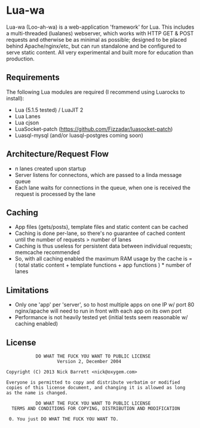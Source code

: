 # Lua-wa

Lua-wa (Loo-ah-wa) is a web-application 'framework' for Lua. This includes a multi-threaded (lualanes) webserver, which works with HTTP GET & POST requests and otherwise be as minimal as possible; designed to be placed behind Apache/nginx/etc, but can run standalone and be configured to serve static content. All very experimental and built more for education than production.

## Requirements
The following Lua modules are required (I recommend using Luarocks to install):
+ Lua (5.1.5 tested) / LuaJIT 2
+ Lua Lanes
+ Lua cjson
+ LuaSocket-patch (https://github.com/Fizzadar/luasocket-patch)
+ Luasql-mysql (and/or luasql-postgres coming soon)

## Architecture/Request Flow
+ n lanes created upon startup
+ Server listens for connectons, which are passed to a linda message queue
+ Each lane waits for connections in the queue, when one is received the request is processed by the lane

## Caching
+ App files (gets/posts), template files and static content can be cached
+ Caching is done per-lane, so there's no guarantee of cached content until the number of requests > number of lanes
+ Caching is thus useless for persistent data between individual requests; memcache recommended
+ So, with all caching enabled the maximum RAM usage by the cache is = ( total static content + template functions + app functions ) * number of lanes

## Limitations
+ Only one 'app' per 'server', so to host multiple apps on one IP w/ port 80 nginx/apache will need to run in front with each app on its own port
+ Performance is not heavily tested yet (initial tests seem reasonable w/ caching enabled)

## License

               DO WHAT THE FUCK YOU WANT TO PUBLIC LICENSE 
                       Version 2, December 2004 
    
    Copyright (C) 2013 Nick Barrett <nick@oxygem.com>
    
    Everyone is permitted to copy and distribute verbatim or modified 
    copies of this license document, and changing it is allowed as long 
    as the name is changed. 
    
               DO WHAT THE FUCK YOU WANT TO PUBLIC LICENSE 
      TERMS AND CONDITIONS FOR COPYING, DISTRIBUTION AND MODIFICATION 
    
     0. You just DO WHAT THE FUCK YOU WANT TO.